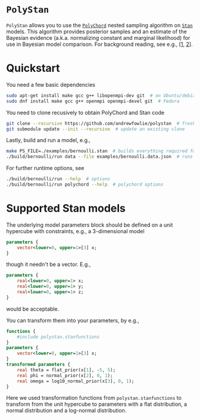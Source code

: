 # `PolyStan`

`PolyStan` allows you to use the [`PolyChord`](https://github.com/PolyChord) nested sampling algorithm on [`Stan`](https://mc-stan.org/docs/reference-manual/blocks.html) models. This algorithm provides posterior samples and an estimate of the Bayesian evidence (a.k.a. normalizing constant and marginal likelihood) for use in Bayesian model comparison. For background reading, see e.g., [[1](https://arxiv.org/abs/2205.15570), [2](https://arxiv.org/abs/1502.01856)].

# Quickstart

You need a few basic dependencies
```bash
sudo apt-get install make gcc g++ libopenmpi-dev git  # on Ubuntu/debian
sudo dnf install make gcc g++ openmpi openmpi-devel git  # Fedora
```

You need to clone recusively to obtain PolyChord and Stan code
```bash
git clone --recursive https://github.com/andrewfowlie/polystan  # fresh clone
git submodule update --init --recursive  # update an existing clone
```
Lastly, build and run a model, e.g.,
```bash
make PS_FILE=./examples/bernoulli.stan  # builds everything required for this model
./build/bernoulli/run data --file examples/bernoulli.data.json  # runs model
```
For further runtime options, see
```bash
./build/bernoulli/run --help  # options
./build/bernoulli/run polychord --help  # polychord options
```



# Supported Stan models

The underlying model parameters block should be defined on a unit hypercube with constraints, e.g., a 3-dimensional model
```stan
parameters {
    vector<lower=0, upper=1>[3] x;
}
```
though it needn't be a vector. E.g.,
```stan    
parameters {
    real<lower=0, upper=1> x;
    real<lower=0, upper=1> y;
    real<lower=0, upper=1> z;
}
```
would be acceptable.

You can transform them into your parameters, by e.g.,
```stan
functions {
    #include polystan.stanfunctions
}
parameters {
    vector<lower=0, upper=1>[3] x;
}
transformed parameters {
    real theta = flat_prior(x[1], -5, 5);
    real phi = normal_prior(x[2], 0, 1);
    real omega = log10_normal_prior(x[3], 0, 1);
}
```
Here we used transformation functions from `polystan.stanfunctions` to transform from the unit hypercube to parameters with a flat distribution, a normal distribution and a log-normal distribution.
